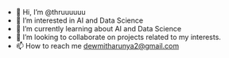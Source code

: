 - 👋 Hi, I’m @thruuuuuu
- 👀 I’m interested in AI and Data Science
- 🌱 I’m currently learning about AI and Data Science
- 💞️ I’m looking to collaborate on projects related to my interests.
- 📫 How to reach me dewmitharunya2@gmail.com


<!---
thruuuuuu/thruuuuuu is a ✨ special ✨ repository because its `README.md` (this file) appears on your GitHub profile.
You can click the Preview link to take a look at your changes.
--->
